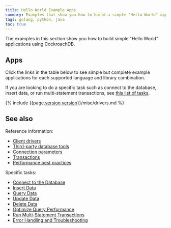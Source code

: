 ```yaml
---
title: Hello World Example Apps
summary: Examples that show you how to build a simple "Hello World" application with CockroachDB
tags: golang, python, java
toc: true
---
```


The examples in this section show you how to build simple "Hello World" applications using CockroachDB.

## Apps

Click the links in the table below to see simple but complete example applications for each supported language and library combination.

If you are looking to do a specific task such as connect to the database, insert data, or run multi-statement transactions, see [this list of tasks](#tasks).

{% include {{page.[version](cluster-settings.html#setting-version).[version](cluster-settings.html#setting-version)}}/misc/drivers.md %}

## See also

Reference information:

- [Client drivers](install-client-drivers.html)
- [Third-party database tools](third-party-database-tools.html)
- [Connection parameters](connection-parameters.html)
- [Transactions](transactions.html)
- [Performance best practices](performance-best-practices-overview.html)

<a name="tasks"></a>

Specific tasks:

- [Connect to the Database](connect-to-the-database.html)
- [Insert Data](insert-data.html)
- [Query Data](query-data.html)
- [Update Data](update-data.html)
- [Delete Data](delete-data.html)
- [Optimize Query Performance](make-queries-fast.html)
- [Run Multi-Statement Transactions](run-multi-statement-transactions.html)
- [Error Handling and Troubleshooting](error-handling-and-troubleshooting.html)
